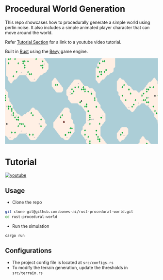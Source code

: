 # Procedural World Generation
This repo showcases how to procedurally generate a simple world using perlin noise. It also includes a simple animated player character that can move around the world.

Refer [Tutorial Section](#tutorial-section) for a link to a youtube video tutorial.

Built in [Rust](https://www.rust-lang.org/) using the [Bevy](https://bevyengine.org/) game engine.

![screenshot](/screenshot.png)

# Tutorial <a name="tutorial-section"></a>
[![youtube](https://img.youtube.com/vi/NSDdJeCmXXE/0.jpg)](https://youtu.be/NSDdJeCmXXE)

## Usage
- Clone the repo
```bash
git clone git@github.com:bones-ai/rust-procedural-world.git
cd rust-procedural-world
```
- Run the simulation
```bash
cargo run
```

## Configurations
- The project config file is located at `src/configs.rs`
- To modify the terrain generation, update the thresholds in `src/terrain.rs`

